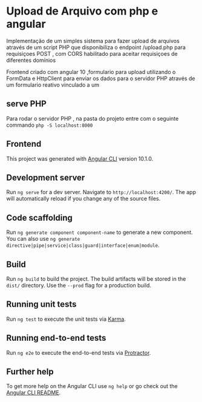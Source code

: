 # Upload de Arquivo com php e angular

Implementação de um simples sistema para fazer upload de arquivos através de um  script PHP que disponibiliza o endpoint /upload.php para requisiçoes POST , com CORS habilitado para aceitar requisiçoes de diferentes domínios

Frontend criado com angular 10 ,formulario para  upload utilizando o FormData e HttpClient para enviar os dados para o servidor PHP  através de um formulario reativo vinculado a um <form>

## serve PHP
Para rodar o servidor PHP , na pasta do projeto entre com o seguinte commando 
`php -S localhost:8000`

## Frontend

This project was generated with [Angular CLI](https://github.com/angular/angular-cli) version 10.1.0.

## Development server

Run `ng serve` for a dev server. Navigate to `http://localhost:4200/`. The app will automatically reload if you change any of the source files.

## Code scaffolding

Run `ng generate component component-name` to generate a new component. You can also use `ng generate directive|pipe|service|class|guard|interface|enum|module`.

## Build

Run `ng build` to build the project. The build artifacts will be stored in the `dist/` directory. Use the `--prod` flag for a production build.

## Running unit tests

Run `ng test` to execute the unit tests via [Karma](https://karma-runner.github.io).

## Running end-to-end tests

Run `ng e2e` to execute the end-to-end tests via [Protractor](http://www.protractortest.org/).

## Further help

To get more help on the Angular CLI use `ng help` or go check out the [Angular CLI README](https://github.com/angular/angular-cli/blob/master/README.md).
